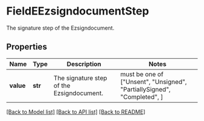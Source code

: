 # FieldEEzsigndocumentStep

The signature step of the Ezsigndocument.
## Properties
Name | Type | Description | Notes
------------ | ------------- | ------------- | -------------
**value** | **str** | The signature step of the Ezsigndocument. |  must be one of ["Unsent", "Unsigned", "PartiallySigned", "Completed", ]

[[Back to Model list]](../README.md#documentation-for-models) [[Back to API list]](../README.md#documentation-for-api-endpoints) [[Back to README]](../README.md)


